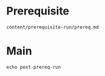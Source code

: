 # Prerequisite

```prerequisites
content/prerequisite-run/prereq.md
```

# Main

```shell
echo post-prereq-run
```
